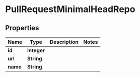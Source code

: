 

# PullRequestMinimalHeadRepo


## Properties

| Name | Type | Description | Notes |
|------------ | ------------- | ------------- | -------------|
|**id** | **Integer** |  |  |
|**url** | **String** |  |  |
|**name** | **String** |  |  |



